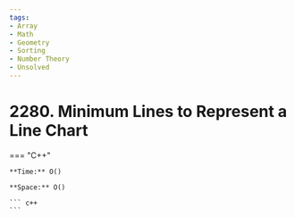```yaml
---
tags:
- Array
- Math
- Geometry
- Sorting
- Number Theory
- Unsolved
---
```



# 2280. Minimum Lines to Represent a Line Chart

=== "C++"

    **Time:** O()

    **Space:** O()

    ``` c++
    ```